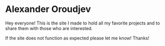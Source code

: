 # Alexander Oroudjev
Hey everyone! This is the site I made to hold all my favorite projects and to share them with those who are interested.

If the site does not function as expected please let me know!
Thanks!
